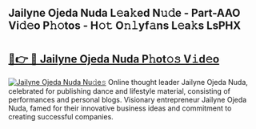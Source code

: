 ## Jailyne Ojeda Nuda L𝚎a𝚔ed N𝚞𝚍e - Part-AAO Vi𝚍𝚎o P𝚑𝚘tos - H𝚘𝚝 O𝚗𝚕yf𝚊ns L𝚎a𝚔s LsPHX

# <h2><a href="http://kfedta3.oniu.top/?m=Jailyne+Ojeda+Nuda">🔗👉 🔴 Jailyne Ojeda Nuda P𝚑ot𝚘𝚜 V𝚒d𝚎o</a></h2>

[![Jailyne Ojeda Nuda Nu𝚍e𝚜](https://i.imgur.com/0qMVB7G.gif)](http://kfedta3.oniu.top/?m=Jailyne+Ojeda+Nuda)
Online thought leader Jailyne Ojeda Nuda, celebrated for publishing dance and lifestyle material, consisting of performances and personal blogs. Visionary entrepreneur Jailyne Ojeda Nuda, famed for their innovative business ideas and commitment to creating successful companies.  
